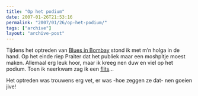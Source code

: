 ```yaml
---
title: "Op het podium"
date: 2007-01-26T21:53:16
permalink: "2007/01/26/op-het-podium/"
tags: ["archive"]
layout: "archive-post"
---
```

Tijdens het optreden van [Blues in Bombay](http://www.flickr.com/photos/simonvanherweghe/370106561/ "http://www.flickr.com/photos/simonvanherweghe/370106561/") stond ik met m’n holga in de hand. Op het einde riep Praiter dat het publiek maar een moshpitje moest maken. Allemaal erg leuk hoor, maar ik kreeg nen duw en viel op het podium. Toen ik neerkwam zag ik een [flits](http://www.flickr.com/photos/simonvanherweghe/370106625/ "http://www.flickr.com/photos/simonvanherweghe/370106625/")…

Het optreden was trouwens erg vet, er was -hoe zeggen ze dat- nen goeien jive!
